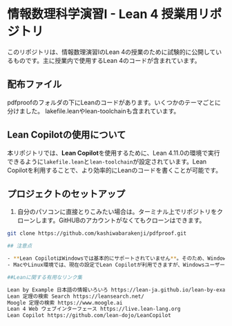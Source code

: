 # 情報数理科学演習I - Lean 4 授業用リポジトリ

このリポジトリは、情報数理演習IのLean 4の授業のために試験的に公開しているものです。主に授業内で使用するLean 4のコードが含まれています。

## 配布ファイル

pdfproofのフォルダの下にLeanのコードがあります。いくつかのテーマごとに分けました。
lakefile.leanやlean-toolchainも含まれています。

## Lean Copilotの使用について

本リポジトリでは、**Lean Copilot**を使用するために、Lean 4.11.0の環境で実行できるように`lakefile.lean`と`lean-toolchain`が設定されています。Lean Copilotを利用することで、より効率的にLeanのコードを書くことが可能です。

## プロジェクトのセットアップ

1. 自分のパソコンに直接とりこみたい場合は。ターミナル上でリポジトリをクローンします。GitHUBのアカウントがなくてもクローンはできます。

```bash
git clone https://github.com/kashiwabarakenji/pdfproof.git

## 注意点

- **Lean CopilotはWindowsでは基本的にサポートされていません**。そのため、Windows環境でリポジトリを開いてLean 4のコードを検証する場合、`lakefile.lean`の設定を変更する必要があります。
- MacやLinux環境では、現在の設定でLean Copilotが利用できますが、Windowsユーザーの方は`lakefile.lean`の書き換えを行ってください。import LeanCopilotの部分もコメントアウトするとよいでしょう。

##Leanに関する有用なリンク集

Lean by Example 日本語の情報いろいろ https://lean-ja.github.io/lean-by-example/
Lean 定理の検索 Search https://leansearch.net/
Moogle 定理の検索 https://www.moogle.ai
Lean 4 Web ウェブインターフェース https://live.lean-lang.org
Lean Copilot https://github.com/lean-dojo/LeanCopilot
